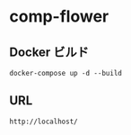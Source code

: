 # comp-flower

## Docker ビルド
```
docker-compose up -d --build
```

## URL
```
http://localhost/
```

